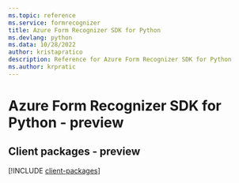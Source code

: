 ```yaml
---
ms.topic: reference
ms.service: formrecognizer
title: Azure Form Recognizer SDK for Python
ms.devlang: python
ms.data: 10/28/2022
author: kristapratico
description: Reference for Azure Form Recognizer SDK for Python
ms.author: krpratic
---
```

# Azure Form Recognizer SDK for Python - preview

## Client packages - preview
[!INCLUDE [client-packages](form-recognizer-client-index.md)]